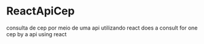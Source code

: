 # ReactApiCep
consulta de cep por meio de uma api utilizando react
does a consult for one cep by a api using react 
